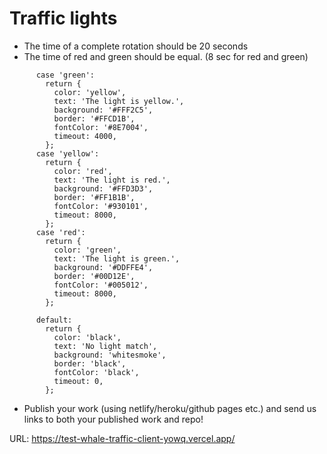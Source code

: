 # Traffic lights

- The time of a complete rotation should be 20 seconds
- The time of red and green should be equal. (8 sec for red and green)

```
      case 'green':
        return {
          color: 'yellow',
          text: 'The light is yellow.',
          background: '#FFF2C5',
          border: '#FFCD1B',
          fontColor: '#8E7004',
          timeout: 4000,
        };
      case 'yellow':
        return {
          color: 'red',
          text: 'The light is red.',
          background: '#FFD3D3',
          border: '#FF1B1B',
          fontColor: '#930101',
          timeout: 8000,
        };
      case 'red':
        return {
          color: 'green',
          text: 'The light is green.',
          background: '#DDFFE4',
          border: '#00D12E',
          fontColor: '#005012',
          timeout: 8000,
        };

      default:
        return {
          color: 'black',
          text: 'No light match',
          background: 'whitesmoke',
          border: 'black',
          fontColor: 'black',
          timeout: 0,
        };
```

- Publish your work (using netlify/heroku/github pages etc.) and send us links to both your published work and repo!

URL: https://test-whale-traffic-client-yowq.vercel.app/
